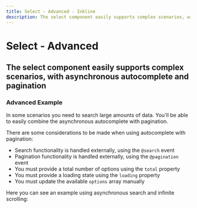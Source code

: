 ```yaml
---
title: Select - Advanced - Inkline
description: The select component easily supports complex scenarios, with asynchronous autocomplete and pagination. 
---
```


<script setup>
import {
    ISelectAdvancedExample
} from '@inkline/inkline/components/ISelect/examples/index.mjs';
import { default as ISelectAdvancedExampleHTML } from '@inkline/inkline/components/ISelect/examples/advanced.html?raw';
import { default as ISelectAdvancedExampleJS } from '@inkline/inkline/components/ISelect/examples/advanced.mjs?raw';
import { useServer } from '@inkline/inkline/__mocks__/useServer.mjs';

useServer();
</script>


# Select - Advanced 
## The select component easily supports complex scenarios, with asynchronous autocomplete and pagination

### Advanced Example
In some scenarios you need to search large amounts of data. You'll be able to easily combine the asynchronous autocomplete with pagination. 

 There are some considerations to be made when using autocomplete with pagination:
- Search functionality is handled externally, using the `@search` event
- Pagination functionality is handled externally, using the `@pagination` event
- You must provide a total number of options using the `total` property
- You must provide a loading state using the `loading` property
- You must update the available `options` array manually

Here you can see an example using asynchronous search and infinite scrolling:

<example :component="ISelectAdvancedExample" :html="ISelectAdvancedExampleHTML" :js="ISelectAdvancedExampleJS"></example>






